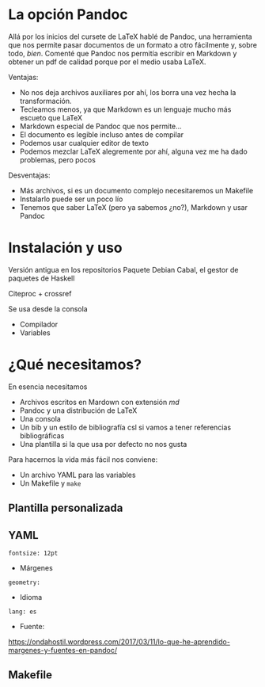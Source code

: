 # La opción Pandoc

Allá por los inicios del cursete de LaTeX hablé de Pandoc, una herramienta que nos permite pasar documentos de un formato a otro fácilmente y, sobre todo, *bien*. Comenté que Pandoc nos permitía escribir en Markdown y obtener un pdf de calidad porque por el medio usaba LaTeX. 

Ventajas:

* No nos deja archivos auxiliares por ahí, los borra una vez hecha la transformación.
* Tecleamos menos, ya que Markdown es un lenguaje mucho más escueto que LaTeX
* Markdown especial de Pandoc que nos permite...
* El documento es legible incluso antes de compilar
* Podemos usar cualquier editor de texto
* Podemos mezclar LaTeX alegremente por ahí, alguna vez me ha dado problemas, pero pocos

Desventajas:

* Más archivos, si es un documento complejo necesitaremos un Makefile
* Instalarlo puede ser un poco lío
* Tenemos que saber LaTeX (pero ya sabemos ¿no?), Markdown y usar Pandoc

# Instalación y uso

Versión antigua en los repositorios
Paquete Debian
Cabal, el gestor de paquetes de Haskell

Citeproc + crossref

Se usa desde la consola

* Compilador
* Variables

# ¿Qué necesitamos?

En esencia necesitamos

* Archivos escritos en Mardown con extensión *md*
* Pandoc y una distribución de LaTeX
* Una consola
* Un bib y un estilo de bibliografía csl si vamos a tener referencias bibliográficas
* Una plantilla si la que usa por defecto no nos gusta

Para hacernos la vida más fácil nos conviene:

* Un archivo YAML para las variables
* Un Makefile y `make`

## Plantilla personalizada

## YAML

```
fontsize: 12pt
```

* Márgenes

```
geometry:
```

* Idioma

```
lang: es
```

* Fuente: 

https://ondahostil.wordpress.com/2017/03/11/lo-que-he-aprendido-margenes-y-fuentes-en-pandoc/

## Makefile
